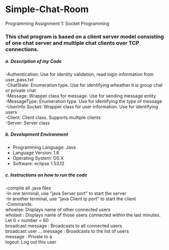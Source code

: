 # Simple-Chat-Room
Programming Assignment 1: Socket Programming

### This chat program is based on a client server model consisting of one chat server and multiple chat clients over TCP connections.

##### a. Description of my Code
-Authentication: Use for identity validation, read login information from user_pass.txt  
-ChatState: Enumeration type. Use for identifying wheather it is group chat or private chat  
-Message: Wrapper class for message. Use for sending message entity  
-MessageType: Enumeration type. Use for identifying the type of message  
-UserInfo Socket: Wrapper class for user information. Use for identifying users  
-Client: Client class. Supports multiple clients  
-Server: Server class   

##### b. Development Environment
- Programming Language: Java   
- Language Version: 1.6  
- Operating System:	OS X  	
- Software: eclipse 1.53.12  

##### c. Instructions on how to run the code
-compile all .java files  
-In one terminal, use "java Server port" to start the server  
-In another terminal, use "java Client ip port" to start the client  
-Commands:  
          whoelse: Displays name of other connected users  
          wholast <number>: Displays name of those users connected within the last <number> minutes. Let 0 < number < 60  
          broadcast message <message>: Broadcasts <message> to all connected users   
          broadcast user <user> <user>… <user> message <message>: Broadcasts <message> to the list of users   
          message <user> <message>: Private <message> to a <user>   
          logout: Log out this user   


